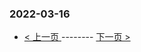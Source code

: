 ### 2022-03-16 
 

- [ < 上一页 ](https://github.com/able8/weibo-hot-record/blob/master/2022-03-15.md) -------- [ 下一页 > ](https://github.com/able8/weibo-hot-record/blob/master/2022-03-17.md)